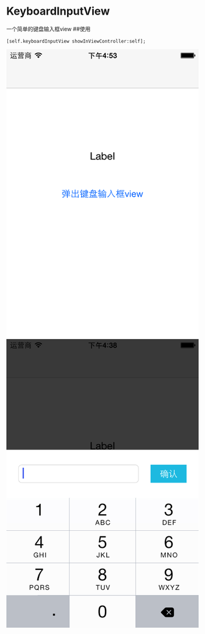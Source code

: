 # KeyboardInputView
一个简单的键盘输入框view
##使用
```
[self.keyboardInputView showInViewController:self];
```
![](MXExampleImages/keyboardInputView0.png)
![](MXExampleImages/keyboardInputView1.png)
